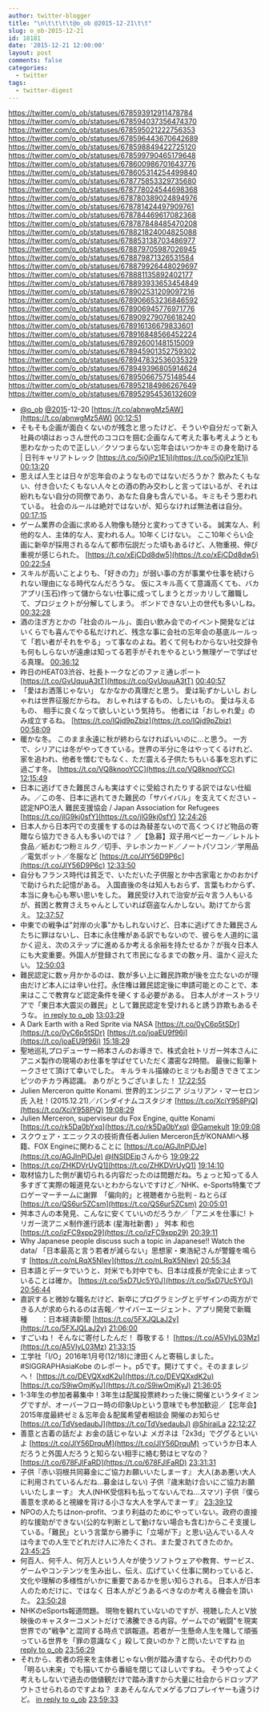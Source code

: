 ```yaml
---
author: twitter-blogger
title: "\n\t\t\t\t@o_ob @2015-12-21\t\t"
slug: o_ob-2015-12-21
id: 18181
date: '2015-12-21 12:00:00'
layout: post
comments: false
categories:
  - twitter
tags:
  - twitter-digest
---
```


https://twitter.com/o_ob/statuses/678593912911478784 https://twitter.com/o_ob/statuses/678594037356474370 https://twitter.com/o_ob/statuses/678595021222756353 https://twitter.com/o_ob/statuses/678596443670642689 https://twitter.com/o_ob/statuses/678598849422725120 https://twitter.com/o_ob/statuses/678599790465179648 https://twitter.com/o_ob/statuses/678600986701643776 https://twitter.com/o_ob/statuses/678605314254499840 https://twitter.com/o_ob/statuses/678775853329735680 https://twitter.com/o_ob/statuses/678778024544698368 https://twitter.com/o_ob/statuses/678780389024894976 https://twitter.com/o_ob/statuses/678781424497909761 https://twitter.com/o_ob/statuses/678784469617082368 https://twitter.com/o_ob/statuses/678787848485470208 https://twitter.com/o_ob/statuses/678821824004825088 https://twitter.com/o_ob/statuses/678853138703486977 https://twitter.com/o_ob/statuses/678879705987026945 https://twitter.com/o_ob/statuses/678879871326531584 https://twitter.com/o_ob/statuses/678879926448029697 https://twitter.com/o_ob/statuses/678881135892402177 https://twitter.com/o_ob/statuses/678893933653454849 https://twitter.com/o_ob/statuses/678902531209097216 https://twitter.com/o_ob/statuses/678906653236846592 https://twitter.com/o_ob/statuses/678906945776971776 https://twitter.com/o_ob/statuses/678909279076618240 https://twitter.com/o_ob/statuses/678916136679833601 https://twitter.com/o_ob/statuses/678916848566452224 https://twitter.com/o_ob/statuses/678926001481515009 https://twitter.com/o_ob/statuses/678945901352759302 https://twitter.com/o_ob/statuses/678947832536035329 https://twitter.com/o_ob/statuses/678949396805914624 https://twitter.com/o_ob/statuses/678950667575148544 https://twitter.com/o_ob/statuses/678952184986267649 https://twitter.com/o_ob/statuses/678952954536132609  

*   [@o_ob](https://twitter.com/o_ob) [@2015](https://twitter.com/2015)-12-20 [https://t.co/abnwgMz5AW](https://t.co/abnwgMz5AW) [00:12:51](https://twitter.com/o_ob/statuses/678593912911478784)
*   そもそも企画が面白くないのが残念と思ったけど、そういや自分だって新入社員の頃はおっさん世代のココロを掴む企画なんて考えた事も考えようとも思わなかったので正しい／クソつまらない忘年会はいつかキミの身を助ける | 日刊キャリアトレック [https://t.co/5j0jPz1E1j](https://t.co/5j0jPz1E1j) [00:13:20](https://twitter.com/o_ob/statuses/678594037356474370)
*   思えば人生とは日々が忘年会のようなものではないだろうか？ 飲みたくもない、付き合いたくもない人々との酒の酌み交わしと言ってはいるが、それは紛れもない自分の同僚であり、あなた自身も含んでいる。キミもそう思われている。 社会のルールは絶対ではないが、知らなければ無法者は自分。 [00:17:15](https://twitter.com/o_ob/statuses/678595021222756353)
*   ゲーム業界の企画に求める人物像も随分と変わってきている。 誠実な人、利他的な人、主体的な人、変われる人。10年くじけない。 ここ10年ぐらい企画に新卒が採用されるなんて都市伝説だった頃もあるけど、人物重視、伸び重視が感じられた。 [https://t.co/xEjCDd8dw5](https://t.co/xEjCDd8dw5) [00:22:54](https://twitter.com/o_ob/statuses/678596443670642689)
*   スキルが高いことよりも、「好きの力」が弱い事の方が事業や仕事を続けられない理由になる時代なんだろうな。 仮にスキル高くて意識高くても、バカアプリ(玉石)作って儲からない仕事に成ってしまうとガッカリして離職して、プロジェクトが分解してしまう。 ボンドできない上の世代も多いしね。 [00:32:28](https://twitter.com/o_ob/statuses/678598849422725120)
*   酒の注ぎ方とかの「社会のルール」、面白い飲み会でのイベント開発などはいくらでも喜んでやる私だけれど、残念な事に会社の忘年会の基底ルールって「若い者がそれをやる」って事なのよね。若くて何もわからない社交辞令も何もしらないが遠慮は知ってる若手がそれをやるという無理ゲーで学ばせる真理。 [00:36:12](https://twitter.com/o_ob/statuses/678599790465179648)
*   昨日のHEAT03渋谷、社長トークなどのファミ通レポート [https://t.co/GvUquuA3tT](https://t.co/GvUquuA3tT) [00:40:57](https://twitter.com/o_ob/statuses/678600986701643776)
*   「愛はお洒落じゃない」 なかなかの真理だと思う。 愛は恥ずかしいし おしゃれは世界征服だからね。 おしゃれはするもの、したいもの。 愛は与えるもの、 相手に良くなって欲しいという気持ち。 他者には「おしゃれ愛」のみ成立するね。 [https://t.co/IQjd9pZbiz](https://t.co/IQjd9pZbiz) [00:58:09](https://twitter.com/o_ob/statuses/678605314254499840)
*   暖かな冬。 このまま永遠に秋が終わらなければいいのに...と思う。 一方で、シリアには冬がやってきている。世界の半分に冬はやってくるけれど、家を追われ、他者を憎むでもなく、ただ震える子供たちもいる事を忘れずに過ごす冬。 [https://t.co/VQ8knooYCC](https://t.co/VQ8knooYCC) [12:15:49](https://twitter.com/o_ob/statuses/678775853329735680)
*   日本に逃げてきた難民さんも実はすぐに受給されたりする訳ではない仕組み。／この冬、日本に逃れてきた難民の「サバイバル」を支えてください − 認定NPO法人 難民支援協会 / Japan Association for Refugees [https://t.co/jlG9kj0sfY](https://t.co/jlG9kj0sfY) [12:24:26](https://twitter.com/o_ob/statuses/678778024544698368)
*   日本人から日本円での支援をするのは為替差ないので高くつくけど物品の寄贈なら協力できる人も多いのでは？ ／【急募】双子用ベビーカー／レトルト食品／紙おむつ粉ミルク／切手、テレホンカード／ノートパソコン／学用品／電気ポット／冬服など [https://t.co/JIY56D9P6c](https://t.co/JIY56D9P6c) [12:33:50](https://twitter.com/o_ob/statuses/678780389024894976)
*   自分もフランス時代は貧乏で、いただいた子供服とか中古家電とかのおかげで助けられた記憶がある。 入国直後の冬は知人もおらず、言葉もわからず、本当に身も心も寒い思いをした。 難民受け入れで治安が云々言う人もいるが、貧困と教育さえちゃんとしていれば窃盗なんかしない。助けてから言え。 [12:37:57](https://twitter.com/o_ob/statuses/678781424497909761)
*   中東での戦争は"対岸の火事"かもしれないけど、日本に逃げてきた難民さんたちに罪はないし、日本に永住権がある訳でもないので、彼らを人道的に温かく迎え、次のステップに進めるか考える余裕を持たせるか？が我々日本人にも大変重要。外国人が登録されて市民になるまでの数ヶ月、温かく迎えたい。 [12:50:03](https://twitter.com/o_ob/statuses/678784469617082368)
*   難民認定に数ヶ月かかるのは、数が多い上に難民詐欺が後を立たないのが理由だけど本人には辛い仕打。永住権は難民認定後に申請可能とのことで、本来はここで教育など認定条件を硬くする必要がある。 日本人がオーストラリアで「東日本大震災の難民」として難民認定を受けれると誘う詐欺もあるそうな。 [in reply to o_ob](https://twitter.com/o_ob/statuses/678784469617082368) [13:03:29](https://twitter.com/o_ob/statuses/678787848485470208)
*   A Dark Earth with a Red Sprite via NASA [https://t.co/0yC6p5tSDr](https://t.co/0yC6p5tSDr) [https://t.co/joaEU9f96i](https://t.co/joaEU9f96i) [15:18:29](https://twitter.com/o_ob/statuses/678821824004825088)
*   聖地巡礼プロデューサー柿本さんのお導きで、株式会社トリガー舛本さんにアニメ製作の現場のお仕事を学ばせていただく濃密な2時間。 最後に鉛筆トークさせて頂けて幸いでした。 キルラキル描線のヒミツもお聞きできてエンピツのチカラ再認識。 ありがとうございました！ [17:22:55](https://twitter.com/o_ob/statuses/678853138703486977)
*   Julien Merceron quitte Konami. 世界的エンジニア ジュリアン・マーセロン氏 入社！(2015.12.21)／バンダイナムコスタジオ [https://t.co/XciY958PjQ](https://t.co/XciY958PjQ) [19:08:29](https://twitter.com/o_ob/statuses/678879705987026945)
*   Julien Merceron, superviseur du Fox Engine, quitte Konami [https://t.co/rk5Da0bYxq](https://t.co/rk5Da0bYxq) [@Gamekult](https://twitter.com/Gamekult) [19:09:08](https://twitter.com/o_ob/statuses/678879871326531584)
*   スクウェア・エニックスの技術責任者Julien Merceron氏がKONAMIへ移籍、FOX Engineに関わることに [https://t.co/AGJlnPjDJe](https://t.co/AGJlnPjDJe) [@INSIDEjp](https://twitter.com/INSIDEjp)さんから [19:09:22](https://twitter.com/o_ob/statuses/678879926448029697)
*   <meta name="description" content="天元突破グレンラガン,ニコニコ動画,大喜利,再始動,"><meta name="keywords" content="天元突破グレンラガン再始動！ 続報を待て！"> [https://t.co/ZHKDVrUyQ1](https://t.co/ZHKDVrUyQ1) [19:14:10](https://twitter.com/o_ob/statuses/678881135892402177)
*   取材協力した側が裏切られる内容だったのは問題だね。ちょっと知ってる人多すぎて実際の報道見ないとわからないですけど／NHK、e-Sports特集でプロゲーマーチームに謝罪　「偏向的」と視聴者から批判 - ねとらぼ [https://t.co/QS6ur5ZCsm](https://t.co/QS6ur5ZCsm) [20:05:01](https://twitter.com/o_ob/statuses/678893933653454849)
*   舛本さんの本発見、こんなに安くていいのだろうか／「アニメを仕事に! トリガー流アニメ制作進行読本 (星海社新書) 」 舛本 和也 [https://t.co/izFC9xpp29](https://t.co/izFC9xpp29) [20:39:11](https://twitter.com/o_ob/statuses/678902531209097216)
*   Why Japanese people discuss such a topic in Japanese!! Watch the data/ 「日本最高と言う若者が減らない」思想家・東浩紀さんが警鐘を鳴らす [https://t.co/nLRqX5NIev](https://t.co/nLRqX5NIev) [20:55:34](https://twitter.com/o_ob/statuses/678906653236846592)
*   日本語とデータでいうと、対米でも対中でも、日本は成長が完全に止まっていることは確か。 [https://t.co/5xD7Uc5Y0J](https://t.co/5xD7Uc5Y0J) [20:56:44](https://twitter.com/o_ob/statuses/678906945776971776)
*   直訳すると微妙な職名だけど、新卒にプログラミングとデザインの両方ができる人が求められるのは吉報／サイバーエージェント、アプリ開発で新職種　　：日本経済新聞 [https://t.co/5FXJQLaJ2y](https://t.co/5FXJQLaJ2y) [21:06:00](https://twitter.com/o_ob/statuses/678909279076618240)
*   すごいね！ そんなに寄付したんだ！ 尊敬する！ [https://t.co/A5VIyL03Mz](https://t.co/A5VIyL03Mz) [21:33:15](https://twitter.com/o_ob/statuses/678916136679833601)
*   工学社「I/O」2016年1月号(12/18)に津田くんと寄稿しました。#SIGGRAPHAsiaKobe のレポート。p5です。開けてすぐ。そのままレジへ！ [https://t.co/DEVQXxdK2u](https://t.co/DEVQXxdK2u) [https://t.co/S9iwOmjKyJ](https://t.co/S9iwOmjKyJ) [21:36:05](https://twitter.com/o_ob/statuses/678916848566452224)
*   1-3年生の参加者募集中！3年生は配属投票終わった後に開催というタイミングですが、オーバーフロー時の印象Upという意味でも参加歓迎／【忘年会】2015年度最終ゼミ＆忘年会＆配属希望者相談会 開催のお知らせ [https://t.co/TdVsedaubJ](https://t.co/TdVsedaubJ) [@ShiraiLa](https://twitter.com/ShiraiLa) [22:12:27](https://twitter.com/o_ob/statuses/678926001481515009)
*   善意と古着の話だよ お金の話じゃないよ メガネは「2x3d」でググるといいよ [https://t.co/JIY56DrquM](https://t.co/JIY56DrquM) っていうか日本人だろうと外国人だろうと知らない相手に絡む勢はヒマなの？ [https://t.co/678FJlFaRD](https://t.co/678FJlFaRD) [23:31:31](https://twitter.com/o_ob/statuses/678945901352759302)
*   子供『赤い羽根共同募金にご協力お願いいたしまーす』 大人(ああ悪い大人に利用されているんだね...募金はしない) 子供『歳末助け合いにご協力お願いいたしまーす』 大人(NHK受信料も払ってないんでね...スマソ) 子供『僕ら善意を求めると視線を背ける小さな大人を学んでまーす』 [23:39:12](https://twitter.com/o_ob/statuses/678947832536035329)
*   NPOの人たちはnon-profit、つまり利益のためにやっていない。政府の直接的な援助ができない(公的な判断として動けない場合も含む)からこそ支援している。「難民」という言葉から勝手に「立場が下」と思い込んでいる人々は今までの人生でどれだけ人に冷たくされ、また愛されてきたのか。 [23:45:25](https://twitter.com/o_ob/statuses/678949396805914624)
*   何百人、何千人、何万人という人々が使うソフトウェアや教育、サービス、ゲームやコンテンツを生み出し、伝え、広げていく仕事に関わっていると、文化や理解の多様性がいかに重要であるかを思い知らされる。 日本人が日本人のためだけに、ではなく 日本人がどうあるべきなのか考える機会を頂いた。 [23:50:28](https://twitter.com/o_ob/statuses/678950667575148544)
*   NHKのeSports報道問題。 現物を観れていないのですが、視聴した人とV放映後のキャスターコメントだけで沸騰できる内容。ゲームでの"戦闘"を現実世界での"戦争"と混同する時点で誤報道。若者が一生懸命人生を賭して頑張っている世界を「罪の意識なく」殺して良いのか？と問いたいですね [in reply to o_ob](https://twitter.com/o_ob/statuses/678893933653454849) [23:56:29](https://twitter.com/o_ob/statuses/678952184986267649)
*   それから、若者の将来を主体者じゃない側が踏み潰すなら、その代わりの「明るい未来」でも描いてから番組を閉じてほしいですね。 そうやってよく考えもしないで過去の価値観だけで踏み潰すから大量に社会からドロップアウトさせられるのですよね？ まあそんなんでメゲるプロプレイヤーも違うけど。 [in reply to o_ob](https://twitter.com/o_ob/statuses/678893933653454849) [23:59:33](https://twitter.com/o_ob/statuses/678952954536132609)